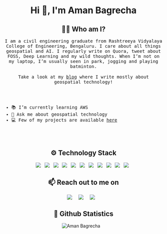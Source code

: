 <h1 align="center">Hi 👋, I'm Aman Bagrecha</h1>
<h2 align="center"> 👨‍💻 Who am I?</h2>

<p align="center">
  <samp>
I am a civil engineering graduate from Rashtreeya Vidyalaya College of Engineering, Bengaluru. I care about all things geospatial and AI. I regularly write on Quora, tweet about FOSS, Deep Learning and my wild thoughts. When I’m not on my laptop, I’m usually seen in park, jogging and playing batminton.
  </samp><br><br>
  <samp>
    Take a look at my <a href="https://amanbagrecha.github.io/post">blog</a> where I write mostly about geospatial technology! 
   </samp>

  <br> <br>
</p>


<samp>
<ul>
  <li>📚 I’m currently learning AWS </li>
  <li>💭 Ask me about geospatial technology </li>
  <li>💻 Few of my projects are available <a href = https://amanbagrecha.github.io/#projects> here </a> </li>
  </ul>
  </samp>
 
  <br> <br>
  
<h2 align="center"> ⚙ Technology Stack</h2>

<p align="center">
  <img src="https://img.shields.io/badge/django%20-%231572B6.svg?&style=for-the-badge&logo=django&logoColor=white" />&nbsp;&nbsp;
    <img src="https://img.shields.io/badge/Openlayers%20-%231572B6.svg?&style=for-the-badge&logo=openlayers&logoColor=white" />&nbsp;&nbsp;
  <img src="https://img.shields.io/badge/Geoserver%20-%231572B6.svg?&style=for-the-badge&logo=geoserver&logoColor=green" />&nbsp;&nbsp;
  <img src="https://img.shields.io/badge/postgis%20-%231572B6.svg?&style=for-the-badge&logo=postgresql&logoColor=white" />&nbsp;&nbsp;
  <img src="https://img.shields.io/badge/javascript%20-%231572B6.svg?&style=for-the-badge&logo=javascript&logoColor=white" />&nbsp;&nbsp;
  <img src="https://img.shields.io/badge/python%20-%231572B6.svg?&style=for-the-badge&logo=python&logoColor=yellow" />&nbsp;&nbsp;
  <img src="https://img.shields.io/badge/torch%20-%231572B6.svg?&style=for-the-badge&logo=pytorch&logoColor=white" />&nbsp;&nbsp;
  <img src="https://img.shields.io/badge/git%20-%231572B6.svg?&style=for-the-badge&logo=git&logoColor=white" />&nbsp;&nbsp;
  <img src="https://img.shields.io/badge/qgis%20-%231572B6.svg?&style=for-the-badge&logo=qgis&logoColor=green" />&nbsp;&nbsp;
  <img src="https://img.shields.io/badge/Leaflet%20-%231572B6.svg?&style=for-the-badge&logo=leaflet&logoColor=green" />&nbsp;&nbsp;
  <img src="https://img.shields.io/badge/docker%20-%231572B6.svg?&style=for-the-badge&logo=docker&logoColor=white" />&nbsp;&nbsp; 

</p>



 
 <h2 align="center">📫 Reach out to me on</h2>

<p align="center">
  <a target="_blank"href="https://www.linkedin.com/in/amanbagrecha"><img src="https://img.shields.io/badge/linkedin-%230077B5.svg?&style=for-the-badge&logo=linkedin&logoColor=white" /></a>&nbsp;&nbsp;&nbsp;&nbsp;
  <a target="_blank"href="https://twitter.com/aman_bagrecha"><img src="https://img.shields.io/badge/twitter-%231DA1F2.svg?&style=for-the-badge&logo=twitter&logoColor=white" /></a>&nbsp;&nbsp;&nbsp;&nbsp;
  <a href="mailto:jainaman588@gmail.com?subject=Hello%20Harsh,%20From%20Github"><img src="https://img.shields.io/badge/gmail-%23D14836.svg?&style=for-the-badge&logo=gmail&logoColor=white" /></a>&nbsp;&nbsp;&nbsp;&nbsp;
</p>


<h2 align="center">📝 Github Statistics </h2>

<p align="center">
<img src="https://github-readme-stats.vercel.app/api?username=amanbagrecha&show_icons=true&theme=merko" alt="Aman Bagrecha" />&nbsp;&nbsp;&nbsp;&nbsp;
</p>



  <!--  
  **amanbagrecha/amanbagrecha** is a ✨ _special_ ✨ repository because its `README.md` (this file) appears on your GitHub profile.


  -->
